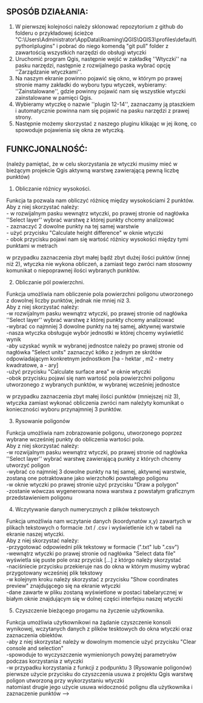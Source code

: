 ## SPOSÓB DZIAŁANIA:


1. W pierwszej kolejności należy sklonować repozytorium z github do folderu o przykładowej ścieżce "C:\Users\Administrator\AppData\Roaming\QGIS\QGIS3\profiles\default\python\plugins" i pobrać do niego komendą "git pull" folder z zawartością wszystkich narzędzi do obsługi wtyczki
2. Uruchomić program Qgis, następnie wejść w zakładkę ''Wtyczki'' na pasku narzędzi, następnie z rozwijalnego paska wybrać opcję ''Zarządzanie wtyczkami''.
3. Na naszym ekranie powinno pojawić się okno, w którym po prawej stronie mamy zakładki do wyboru typu wtyczek, wybieramy: ''Zainstalowane'', gdzie powinny pojawić nam się wszystkie wtyczki zainstalowane w pamięci Qgis.
4. Wybieramy wtyczkę o nazwie ''plugin 12-14'', zaznaczamy ją ptaszkiem i automatycznie powinna nam się pojawić na pasku narzędzi z prawej strony.
5. Następnie możemy skorzystać z naszego pluginu klikając w jej ikonę, co spowoduje pojawienia się okna ze wtyczką.



## FUNKCJONALNOŚĆ:

(należy pamiętać, że w celu skorzystania ze wtyczki musimy mieć w bieżącym projekcie Qgis aktywną warstwę zawierającą pewną liczbę punktów) 



1. Obliczanie różnicy wysokości. 

Funkcja ta pozwala nam  obliczyć różnicę między wysokościami 2 punktów. <br>
	Aby z niej skorzystać należy: <br>
	- w rozwijalnym pasku wewnątrz wtyczki, po prawej stronie od nagłówka ''Select layer'' wybrać warstwę z której punkty chcemy analizować <br>
	- zaznaczyć 2 dowolne punkty na tej samej warstwie <br>
	- użyć przycisku "Calculate height difference" w oknie wtyczki <br>
	- obok przycisku pojawi nam się wartość różnicy wysokości między tymi punktami w metrach<br>

w przypadku zaznaczenia zbyt małej bądź zbyt dużej ilości puktów (innej niż 2), wtyczka nie wykona obliczeń, a zamiast tego zwróci nam stosowny komunikat o niepoprawnej ilości wybranych punktów.<br>



2. Obliczanie pól powierzchni.

Funkcja umożliwia nam obliczenie pola powierzchni poligonu utworzonego z dowolnej liczby punktów, jednak nie mniej niż 3.<br>
	Aby z niej skorzystać należy:<br>
	-w rozwijalnym pasku wewnątrz wtyczki, po prawej stronie od nagłówka ''Select layer'' wybrać warstwę z której punkty chcemy analizować<br>
	-wybrać co najmniej 3 dowolne punkty na tej samej, aktywnej warstwie<br>
   	-nasza wtyczka obsługuje wybór jednostki w której chcemy wyświetlić wynik<br>
		-aby uzyskać wynik w wybranej jednostce należy po prawej stronie od nagłówka "Select units" zaznaczyć kółko z jednym ze skrótów odpowiadającym konkretnym jednostkom [ha - hektar , m2 - metry kwadratowe, a - ary]<br>
	-użyć przycisku "Calculate surface area" w oknie wtyczki<br>
	-obok przycisku pojawi się nam wartość pola powierzchni poligonu utworzonego z wybranych punktów, w wybranej wcześniej jednostce<br>

w przypadku zaznaczenia zbyt małej ilości punktów (mniejszej niż 3), wtyczka zamiast wykonać obliczenia zwróci nam należyty komunikat o konieczności wyboru przynajmniej 3 punktów.



3. Rysowanie poligonów 

Funkcja umożliwia nam zobrazowanie poligonu, utworzonego poprzez wybrane wcześniej punkty do obliczenia wartości pola.<br>
	Aby z niej skorzystać należy:<br>
	-w rozwijalnym pasku wewnątrz wtyczki, po prawej stronie od nagłówka ''Select layer'' wybrać warstwę zawierającą punkty z których chcemy utworzyć poligon<br>
	-wybrać co najmniej 3 dowolne punkty na tej samej, aktywnej warstwie, zostaną one potraktowane jako wierzchołki powstałego poligonu<br>
	-w oknie wtyczki po prawej stronie użyć przycisku "Draw a polygon"<br>
	-zostanie wówczas wygenerowana nowa warstwa z powstałym graficznym przedstawieniem poligonu<br>
	


4. Wczytywanie danych numerycznych z plików tekstowych

Funkcja umożliwia nam wczytanie danych (koordynatów x,y) zawartych w plikach tekstowych o formacie .txt / .csv i wyświetlenie ich w tabeli na ekranie naszej wtyczki.<br>
	Aby z niej skorzystać należy:<br>
	-przygotować odpowiedni plik tekstowy w formacie (".txt" lub ".csv")<br>
	-wewnątrz wtyczki po prawej stronie od nagłówka "Select data file" wyświetla się puste pole oraz przycisk [...] z którgo należy skorzystać<br>
	-naciśniecie przycisku przekieruje nas do okna w którym musimy wybrać przygotowany wcześniej plik tekstowy<br>
	-w kolejnym kroku należy skorzystać z przycisku "Show coordinates preview" znajdującego się na ekranie wtyczki<br>
	-dane zawarte w pliku zostaną wyświetlone w postaci tabelarycznej w białym oknie znajdującym się w dolnej części interfejsu naszej wtyczki<br>
	


5. Czyszczenie bieżącego progamu na życzenie użytkownika.

Funkcja umożliwia użytkownikowi na żądanie czyszczenie konsoli wynikowej, wczytanych danych z plików tesktowych do okna wtyczki oraz zaznaczenia obiektów.<br>
-aby z niej skorzystać należy w dowolnym momencie użyć przycisku "Clear console and selection" <br>
-spowoduje to wyczyszczenie wymienionych powyżej parametryów podczas korzystania z wtyczki <br>
	-w przypadku korzystania z funkcji z podpunktu 3 (Rysowanie poligonów) pierwsze użycie przycisku do czyszczenia usuwa z projektu Qgis warstwę poligon utworzoną przy wykorzystaniu wtyczki<br>
	 natomiast drugie jego użycie usuwa widoczność polignu dla użytkownika i zaznaczenie punktów -->
